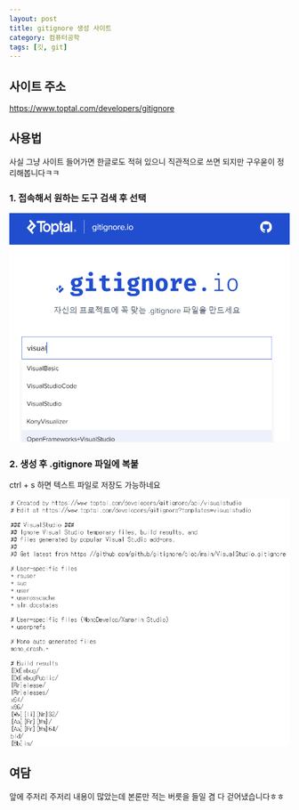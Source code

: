 ```yaml
---
layout: post
title: gitignore 생성 사이트
category: 컴퓨터공학
tags: [깃, git]
---
```


## 사이트 주소
<https://www.toptal.com/developers/gitignore>

## 사용법

사실 그냥 사이트 들어가면 한글로도 적혀 있으니 직관적으로 쓰면 되지만 구우욷이 정리해봅니다ㅋㅋ

### 1. 접속해서 원하는 도구 검색 후 선택
![원하는 도구 검색](/assets/images/2024-03-19-gitignore_generator_images/select.PNG)

### 2. 생성 후 .gitignore 파일에 복붙
ctrl + s 하면 텍스트 파일로 저장도 가능하네요

![생성된 내용](/assets/images/2024-03-19-gitignore_generator_images/contents.PNG)

## 여담

앞에 주저리 주저리 내용이 많았는데 본론만 적는 버릇을 들일 겸 다 걷어냈습니다ㅎㅎ
